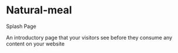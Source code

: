 # Natural-meal
Splash Page

An introductory page that your visitors see before they consume any content on your website